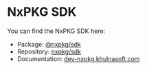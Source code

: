 # NxPKG SDK

You can find the NxPKG SDK here:

- Package: [@nxpkg/sdk](https://www.npmjs.com/package/@nxpkg/sdk)
- Repository: [nxpkg/sdk](https://github.com/nxpkg/sdk)
- Documentation: [dev-nxpkg.khulnasoft.com](https://dev-nxpkg.khulnasoft.com/platform/api/javascript-sdk)

